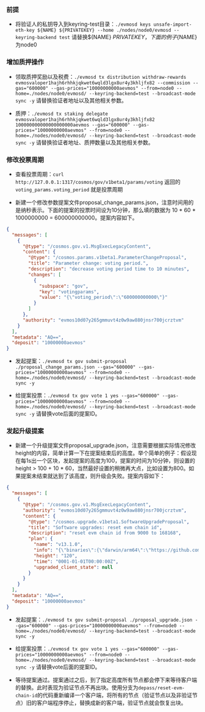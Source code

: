 ### 前提

* 将验证人的私钥导入到keyring-test目录：`./evmosd keys unsafe-import-eth-key ${NAME} ${PRIVATEKEY} --home ./nodes/node0/evmosd --keyring-backend test` 请替换${NAME} ${PRIVATEKEY}，下面的例子${NAME}为node0

### 增加质押操作

* 领取质押奖励以及税费：`./evmosd tx distribution withdraw-rewards evmosvaloper1hajh6rhhkjqkwet6wqld3lgx8ur4y3khljfx82 --commission --gas="600000" --gas-prices="10000000000aevmos" --from=node0 --home=./nodes/node0/evmosd/ --keyring-backend=test --broadcast-mode sync -y` 请替换验证者地址以及其他相关参数。

* 质押：`./evmosd tx staking delegate evmosvaloper1hajh6rhhkjqkwet6wqld3lgx8ur4y3khljfx82 100000000000000000000aevmos --gas="600000" --gas-prices="10000000000aevmos" --from=node0 --home=./nodes/node0/evmosd/ --keyring-backend=test --broadcast-mode sync -y` 请替换验证者地址、质押数量以及其他相关参数。

### 修改投票周期

* 查看投票周期：`curl http://127.0.0.1:1317/cosmos/gov/v1beta1/params/voting` 返回的 `voting_params.voting_period` 就是投票周期

* 新建一个修改参数提案文件proposal_change_params.json，注意时间用的是纳秒表示。下面的提案的投票时间设为10分钟，那么填的数据为 10 * 60 * 1000000000 = 600000000000。提案内容如下。
```json
{
  "messages": [
    {
      "@type": "/cosmos.gov.v1.MsgExecLegacyContent",
      "content": {
        "@type": "/cosmos.params.v1beta1.ParameterChangeProposal",
        "title": "Parameter change: voting period.",
        "description": "decrease voting period time to 10 minutes",
        "changes": [
          {
            "subspace": "gov",
            "key": "votingparams",
            "value": "{\"voting_period\":\"600000000000\"}"
          }
        ]
      },
      "authority": "evmos10d07y265gmmuvt4z0w9aw880jnsr700jcrztvm"
    }
  ],
  "metadata": "AQ==",
  "deposit": "10000000aevmos"
}
```

* 发起提案：`./evmosd tx gov submit-proposal ./proposal_change_params.json --gas="600000" --gas-prices="10000000000aevmos" --from=node0 --home=./nodes/node0/evmosd/ --keyring-backend=test --broadcast-mode sync -y`

* 给提案投票：`./evmosd tx gov vote 1 yes --gas="600000" --gas-prices="10000000000aevmos" --from=node0 --home=./nodes/node0/evmosd/ --keyring-backend=test --broadcast-mode sync -y` 请替换vote后面的提案ID。

### 发起升级提案

* 新建一个升级提案文件proposal_upgrade.json，注意需要根据实际情况修改height的内容，简单计算一下在提案结束后的高度。举个简单的例子：假设现在每1s出一个区块，发起提案的高度为100，提案的时间为10分钟，则设置的height > 100 + 10 * 60，当然最好设置的稍微再大点，比如设置为800。如果提案未结束就达到了该高度，则升级会失败。提案内容如下：
```json
{
  "messages": [
    {
      "@type": "/cosmos.gov.v1.MsgExecLegacyContent",
      "authority": "evmos10d07y265gmmuvt4z0w9aw880jnsr700jcrztvm",
      "content": {
        "@type": "/cosmos.upgrade.v1beta1.SoftwareUpgradeProposal",
        "title": "Software upgrades: reset evm chain id",
        "description": "reset evm chain id from 9000 to 168168",
        "plan": {
          "name": "v13.1.0",
          "info": "{\"binaries\":{\"darwin/arm64\":\"https://github.com/evmos/evmos/releases/download/v16.0.0/evmos_16.0.0_Darwin_arm64.tar.gz?checksum=db85391340c5d6eaec460d355b8ca000dd0ed06b6f2338d24b20eb3ab32d745a\",\"darwin/amd64\":\"https://github.com/evmos/evmos/releases/download/v16.0.0/evmos_16.0.0_Darwin_amd64.tar.gz?checksum=98c9074e81998cb939c192a9982de93119657e7f7020982eb7629e45bd951a04\",\"linux/arm64\":\"https://github.com/evmos/evmos/releases/download/v16.0.0/evmos_16.0.0_Linux_arm64.tar.gz?checksum=ecfffdaadd0e05058b78a2c24bdcb763975e95236eb4a63e72c0be7a0ad30b6d\",\"linux/amd64\":\"https://github.com/evmos/evmos/releases/download/v16.0.0/evmos_16.0.0_Linux_amd64.tar.gz?checksum=dc55e04c7f12768fb32beb1d06f3d113e76059b76d1ac5f13657c8fccf5fc309\"}}",
          "height": "120",
          "time": "0001-01-01T00:00:00Z",
          "upgraded_client_state": null
        }
      }
    }
  ],
  "metadata": "AQ==",
  "deposit": "10000000aevmos"
}
```

* 发起提案：`./evmosd tx gov submit-proposal ./proposal_upgrade.json --gas="600000" --gas-prices="10000000000aevmos" --from=node0 --home=./nodes/node0/evmosd/ --keyring-backend=test --broadcast-mode sync -y`

* 给提案投票：`./evmosd tx gov vote 1 yes --gas="600000" --gas-prices="10000000000aevmos" --from=node0 --home=./nodes/node0/evmosd/ --keyring-backend=test --broadcast-mode sync -y` 请替换vote后面的提案ID。

* 等待提案通过。提案通过之后，到了指定高度所有节点都会停下来等待客户端的替换。此时表现为验证节点不再出块。使用分支为`depass/reset-evm-chain-id`的代码重新编译一个客户端，将所有的节点（验证节点以及非验证节点）旧的客户端程序停止，替换成新的客户端，验证节点就会恢复出块。

